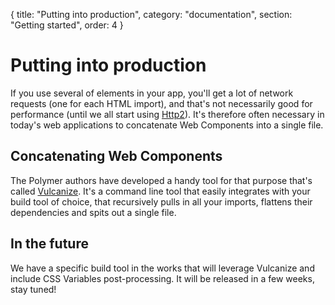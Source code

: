 {
  title: "Putting into production",
  category: "documentation",
  section: "Getting started",
  order: 4
}

# Putting into production

If you use several of elements in your app, you'll get a lot of network requests (one for each HTML import), and that's not necessarily good for performance (until we all start using [Http2](https://en.wikipedia.org/wiki/HTTP/2)). It's therefore often necessary in today's web applications to concatenate Web Components into a single file.

## Concatenating Web Components

The Polymer authors have developed a handy tool for that purpose that's called [Vulcanize](https://github.com/Polymer/vulcanize). It's a command line tool that easily integrates with your build tool of choice, that recursively pulls in all your imports, flattens their dependencies and spits out a single file.

## In the future

We have a specific build tool in the works that will leverage Vulcanize and include CSS Variables post-processing. It will be released in a few weeks, stay tuned!